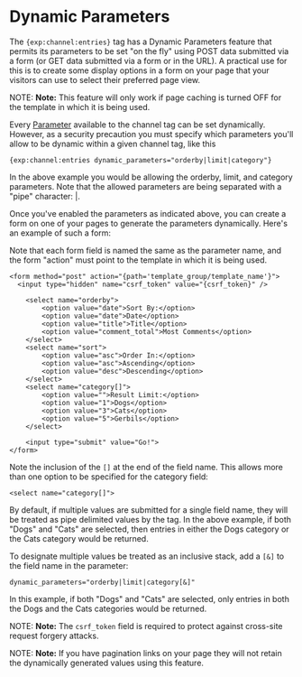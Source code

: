 <!--
    This source file is part of the open source project
    ExpressionEngine User Guide (https://github.com/ExpressionEngine/ExpressionEngine-User-Guide)

    @link      https://expressionengine.com/
    @copyright Copyright (c) 2003-2020, Packet Tide, LLC (https://www.packettide.com)
    @license   https://expressionengine.com/license Licensed under Apache License, Version 2.0
-->

# Dynamic Parameters

The `{exp:channel:entries}` tag has a Dynamic Parameters feature that permits its parameters to be set "on the fly" using POST data submitted via a form (or GET data submitted via a form or in the URL). A practical use for this is to create some display options in a form on your page that your visitors can use to select their preferred page view.

NOTE: **Note:** This feature will only work if page caching is turned OFF for the template in which it is being used.

Every [Parameter](channels/entries.md#parameters) available to the channel tag can be set dynamically. However, as a security precaution you must specify which parameters you'll allow to be dynamic within a given channel tag, like this

    {exp:channel:entries dynamic_parameters="orderby|limit|category"}

In the above example you would be allowing the orderby, limit, and category parameters. Note that the allowed parameters are being separated with a "pipe" character: |.

Once you've enabled the parameters as indicated above, you can create a form on one of your pages to generate the parameters dynamically. Here's an example of such a form:

Note that each form field is named the same as the parameter name, and the form "action" must point to the template in which it is being used.

    <form method="post" action="{path='template_group/template_name'}">
      <input type="hidden" name="csrf_token" value="{csrf_token}" />

        <select name="orderby">
            <option value="date">Sort By:</option>
            <option value="date">Date</option>
            <option value="title">Title</option>
            <option value="comment_total">Most Comments</option>
        </select>
        <select name="sort">
            <option value="asc">Order In:</option>
            <option value="asc">Ascending</option>
            <option value="desc">Descending</option>
        </select>
        <select name="category[]">
            <option value="">Result Limit:</option>
            <option value="1">Dogs</option>
            <option value="3">Cats</option>
            <option value="5">Gerbils</option>
        </select>

        <input type="submit" value="Go!">
    </form>

Note the inclusion of the `[]` at the end of the field name. This allows more than one option to be specified for the category field:

    <select name="category[]">

By default, if multiple values are submitted for a single field name, they will be treated as pipe delimited values by the tag. In the above example, if both "Dogs" and "Cats" are selected, then entries in either the Dogs category or the Cats category would be returned.

To designate multiple values be treated as an inclusive stack, add a `[&]` to the field name in the parameter:

    dynamic_parameters="orderby|limit|category[&]"

In this example, if both "Dogs" and "Cats" are selected, only entries in both the Dogs and the Cats categories would be returned.

NOTE: **Note:** The `csrf_token` field is required to protect against cross-site request forgery attacks.

NOTE: **Note:** If you have pagination links on your page they will not retain the dynamically generated values using this feature.
